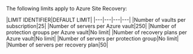 <properties
   pageTitle="Site Recovery limits table"
   description="Describes system limits for Site Recovery."
   services="site recovery"
   documentationCenter="NA"
   authors="csilauraa"
   manager="jwhit"
   editor="" />
<tags
	ms.service="site recovery"
	ms.date="07/06/2015"
	wacn.date=""/>


The following limits apply to Azure Site Recovery:


|LIMIT IDENTIFIER|DEFAULT LIMIT|
|---|---|---|---|
|Number of vaults per subscription|25|
|Number of servers per Azure vault|250|
|Number of protection groups per Azure vault|No limit|
|Number of recovery plans per Azure vault|No limit|
|Number of servers per protection group|No limit|
|Number of servers per recovery plan|50|
